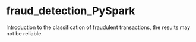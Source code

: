 # fraud_detection_PySpark
Introduction to the classification of fraudulent transactions, the results may not be reliable.
